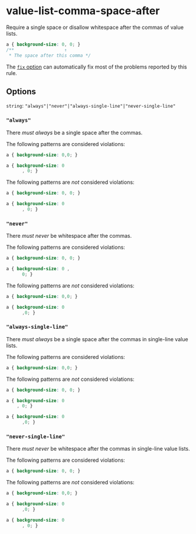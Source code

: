 # value-list-comma-space-after

Require a single space or disallow whitespace after the commas of value lists.

<!-- prettier-ignore -->
```css
a { background-size: 0, 0; }
/**                   ↑
 * The space after this comma */
```

The [`fix` option](https://github.com/stylelint/stylelint/tree/13.13.1/docs/user-guide/usage/options.md#fix) can automatically fix most of the problems reported by this rule.

## Options

`string`: `"always"|"never"|"always-single-line"|"never-single-line"`

### `"always"`

There _must always_ be a single space after the commas.

The following patterns are considered violations:

<!-- prettier-ignore -->
```css
a { background-size: 0,0; }
```

<!-- prettier-ignore -->
```css
a { background-size: 0
      , 0; }
```

The following patterns are _not_ considered violations:

<!-- prettier-ignore -->
```css
a { background-size: 0, 0; }
```

<!-- prettier-ignore -->
```css
a { background-size: 0
      , 0; }
```

### `"never"`

There _must never_ be whitespace after the commas.

The following patterns are considered violations:

<!-- prettier-ignore -->
```css
a { background-size: 0, 0; }
```

<!-- prettier-ignore -->
```css
a { background-size: 0 ,
      0; }
```

The following patterns are _not_ considered violations:

<!-- prettier-ignore -->
```css
a { background-size: 0,0; }
```

<!-- prettier-ignore -->
```css
a { background-size: 0
      ,0; }
```

### `"always-single-line"`

There _must always_ be a single space after the commas in single-line value lists.

The following patterns are considered violations:

<!-- prettier-ignore -->
```css
a { background-size: 0,0; }
```

The following patterns are _not_ considered violations:

<!-- prettier-ignore -->
```css
a { background-size: 0, 0; }
```

<!-- prettier-ignore -->
```css
a { background-size: 0
    , 0; }
```

<!-- prettier-ignore -->
```css
a { background-size: 0
      ,0; }
```

### `"never-single-line"`

There _must never_ be whitespace after the commas in single-line value lists.

The following patterns are considered violations:

<!-- prettier-ignore -->
```css
a { background-size: 0, 0; }
```

The following patterns are _not_ considered violations:

<!-- prettier-ignore -->
```css
a { background-size: 0,0; }
```

<!-- prettier-ignore -->
```css
a { background-size: 0
      ,0; }
```

<!-- prettier-ignore -->
```css
a { background-size: 0
      , 0; }
```

